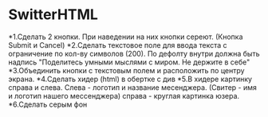 # SwitterHTML


*1.Cделать 2 кнопки. При наведении на них кнопки сереют. (Кнопка Submit и Cancel)
*2.Cделать текстовое поле для ввода текста с ограничение по кол-ву символов (200). По дефолту внутри должна быть надпись "Поделитесь умными мыслями с миром. Не держите в себе"
*3.Объединить кнопки с текстовым полем и расположить по центру экрана.
*4.Cделать хидер (html) в обертке с див
*5.В хидере картинку справа и слева. Слева - логотип и название месенджера. (Свитер - имя и логотип нашего мессенджера) справа - круглая картинка юзера.
*6.Сделать серым фон
